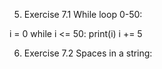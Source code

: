 5. Exercise 7.1 While loop 0-50: 

i = 0
while i <= 50:
  print(i)
  i += 5

6. Exercise 7.2 Spaces in a string:



